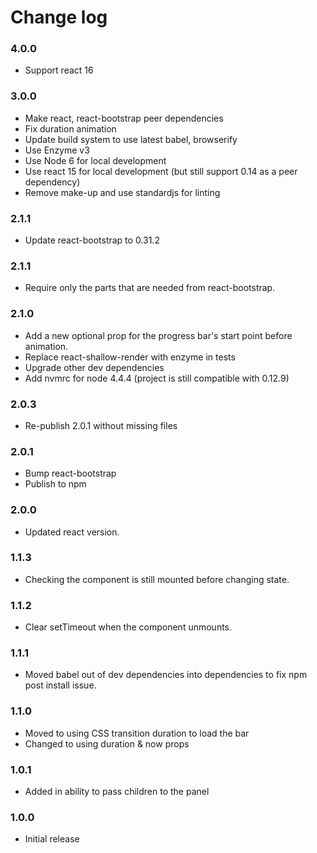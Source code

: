 # Change log

### 4.0.0

- Support react 16

### 3.0.0
- Make react, react-bootstrap peer dependencies
- Fix duration animation
- Update build system to use latest babel, browserify
- Use Enzyme v3
- Use Node 6 for local development
- Use react 15 for local development (but still support 0.14 as a peer dependency)
- Remove make-up and use standardjs for linting

### 2.1.1
- Update react-bootstrap to 0.31.2

### 2.1.1
- Require only the parts that are needed from react-bootstrap.

### 2.1.0
- Add a new optional prop for the progress bar's start point before animation.
- Replace react-shallow-render with enzyme in tests
- Upgrade other dev dependencies
- Add nvmrc for node 4.4.4 (project is still compatible with 0.12.9)

### 2.0.3
- Re-publish 2.0.1 without missing files

### 2.0.1
- Bump react-bootstrap
- Publish to npm

### 2.0.0
- Updated react version.

### 1.1.3
- Checking the component is still mounted before changing state.

### 1.1.2
- Clear setTimeout when the component unmounts.

### 1.1.1
- Moved babel out of dev dependencies into dependencies to fix npm post install issue.

### 1.1.0
- Moved to using CSS transition duration to load the bar
- Changed to using duration & now props

### 1.0.1
- Added in ability to pass children to the panel

### 1.0.0
- Initial release
